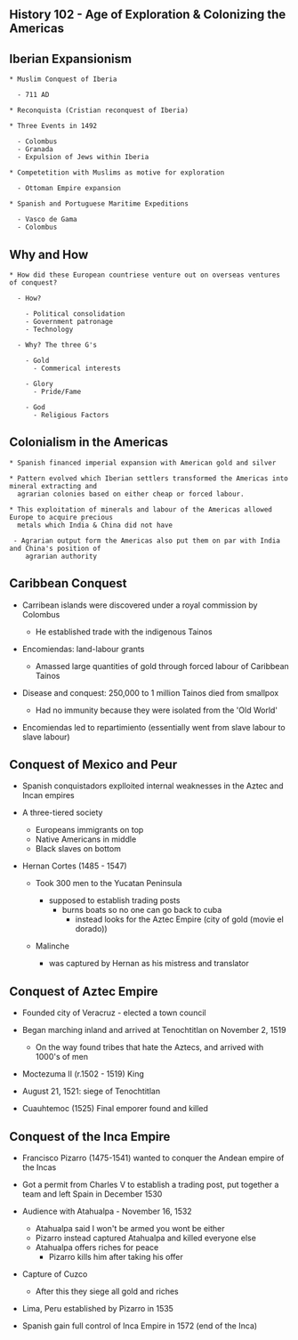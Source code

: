 ## History 102 - Age of Exploration & Colonizing the Americas

## Iberian Expansionism

    * Muslim Conquest of Iberia 
     
      - 711 AD

    * Reconquista (Cristian reconquest of Iberia)

    * Three Events in 1492
      
      - Colombus
      - Granada
      - Expulsion of Jews within Iberia

    * Competetition with Muslims as motive for exploration
      
      - Ottoman Empire expansion

    * Spanish and Portuguese Maritime Expeditions
      
      - Vasco de Gama
      - Colombus

## Why and How

    * How did these European countriese venture out on overseas ventures of conquest?

      - How?
       
        - Political consolidation
        - Government patronage 
        - Technology

      - Why? The three G's
        
        - Gold 
          - Commerical interests
        
        - Glory
          - Pride/Fame
        
        - God
          - Religious Factors

## Colonialism in the Americas 

    * Spanish financed imperial expansion with American gold and silver

    * Pattern evolved which Iberian settlers transformed the Americas into mineral extracting and
      agrarian colonies based on either cheap or forced labour.

    * This exploitation of minerals and labour of the Americas allowed Europe to acquire precious
      metals which India & China did not have

     - Agrarian output form the Americas also put them on par with India and China's position of
        agrarian authority

## Caribbean Conquest

   * Carribean islands were discovered under a royal commission by Colombus
     - He established trade with the indigenous Tainos

   * Encomiendas: land-labour grants
      - Amassed large quantities of gold through forced labour of Caribbean Tainos

   * Disease and conquest: 250,000 to 1 million Tainos died from smallpox
     - Had no immunity because they were isolated from the 'Old World'

   * Encomiendas led to repartimiento (essentially went from slave labour  to slave labour)

## Conquest of Mexico and Peur

   * Spanish conquistadors explloited internal weaknesses in the Aztec and Incan empires

   * A three-tiered society
     - Europeans immigrants on top
     - Native Americans in middle
     - Black slaves on bottom

   * Hernan Cortes (1485 - 1547)
     - Took 300 men to the Yucatan Peninsula
       - supposed to establish trading posts
         - burns boats so no one can go back to cuba
           - instead looks for the Aztec Empire (city of gold (movie el dorado))

     - Malinche
       - was captured by Hernan as his mistress and translator 

## Conquest of Aztec Empire

   * Founded city of Veracruz - elected a town council

   * Began marching inland and arrived at Tenochtitlan on November 2, 1519
     - On the way found tribes that hate the Aztecs, and arrived with 1000's of men

   * Moctezuma II (r.1502 - 1519) King

   * August 21, 1521: siege of Tenochtitlan

   * Cuauhtemoc (1525) Final emporer found and killed 

## Conquest of the Inca Empire

   * Francisco Pizarro (1475-1541) wanted to conquer the Andean empire of the Incas

   * Got a permit from Charles V to establish a trading post, put together a team and left Spain in
     December 1530

   * Audience with Atahualpa - November 16, 1532
     - Atahualpa said I won't be armed you wont be either
     - Pizarro instead captured Atahualpa and killed everyone else
     - Atahualpa offers riches for peace
       - Pizarro kills him after taking his offer

   * Capture of Cuzco
     - After this they siege all gold and riches

   * Lima, Peru established by Pizarro in 1535

   * Spanish gain full control of Inca Empire in 1572 (end of the Inca)
